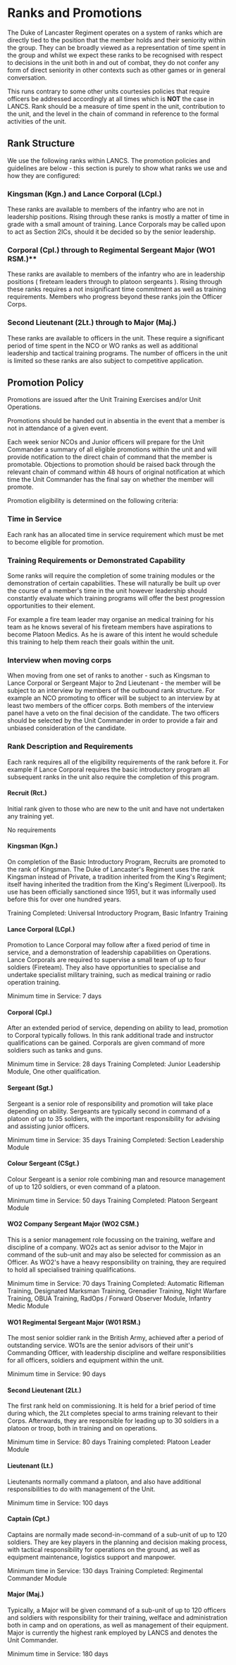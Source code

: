 # Ranks and Promotions
The Duke of Lancaster Regiment operates on a system of ranks which are directly tied to the position that the member holds and their seniority within the group. They can be broadly viewed as a representation of time spent in the group and whilst we expect these ranks to be recognised with respect to decisions in the unit both in and out of combat, they do not confer any form of direct seniority in other contexts such as other games or in general conversation.

This runs contrary to some other units courtesies policies that require officers be addressed accordingly at all times which is **NOT** the case in LANCS. Rank should be a measure of time spent in the unit, contribution to the unit, and the level in the chain of command in reference to the formal activities of the unit.

## Rank Structure
We use the following ranks within LANCS. The promotion policies and guidelines are below - this section is purely to show what ranks we use and how they are configured:

### Kingsman (Kgn.) and Lance Corporal (LCpl.)
These ranks are available to members of the infantry who are not in leadership positions. Rising through these ranks is mostly a matter of time in grade with a small amount of training. Lance Corporals may be called upon to act as Section 2ICs, should it be decided so by the senior leadership.

### Corporal (Cpl.) through to Regimental Sergeant Major (WO1 RSM.)**
These ranks are available to members of the infantry who are in leadership positions ( fireteam leaders through to platoon sergeants ). Rising through these ranks requires a not insignificant time commitment as well as training requirements. Members who progress beyond these ranks join the Officer Corps.

### Second Lieutenant (2Lt.) through to Major (Maj.)
These ranks are available to officers in the unit. These require a significant period of time spent in the NCO or WO ranks as well as additional leadership and tactical training programs. The number of officers in the unit is limited so these ranks are also subject to competitive application.


## Promotion Policy
Promotions are issued after the Unit Training Exercises and/or Unit Operations.

Promotions should be handed out in absentia in the event that a member is not in attendance of a given event.

Each week senior NCOs and Junior officers will prepare for the Unit Commander a summary of all eligible promotions within the unit and will provide notification to the direct chain of command that the member is promotable. Objections to promotion should be raised back through the relevant chain of command within 48 hours of original notification at which time the Unit Commander has the final say on whether the member will promote.

Promotion eligibility is determined on the following criteria:

### Time in Service
Each rank has an allocated time in service requirement which must be met to become eligible for promotion.

### Training Requirements or Demonstrated Capability
Some ranks will require the completion of some training modules or the demonstration of certain capabilities. These will naturally be built up over the course of a member's time in the unit however leadership should constantly evaluate which training programs will offer the best progression opportunities to their element.

For example a fire team leader may organise an medical training for his team as he knows several of his fireteam members have aspirations to become Platoon Medics. As he is aware of this intent he would schedule this training to help them reach their goals within the unit.

### Interview when moving corps
When moving from one set of ranks to another - such as Kingsman to Lance Corporal or Sergeant Major to 2nd Lieutenant - the member will be subject to an interview by members of the outbound rank structure. For example an NCO promoting to officer will be subject to an interview by at least two members of the officer corps. Both members of the interview panel have a veto on the final decision of the candidate. The two officers should be selected by the Unit Commander in order to provide a fair and unbiased consideration of the candidate.

### Rank Description and Requirements
Each rank requires all of the eligibility requirements of the rank before it. For example if Lance Corporal requires the basic introductory program all subsequent ranks in the unit also require the completion of this program.

#### Recruit (Rct.)
Initial rank given to those who are new to the unit and have not undertaken any training yet.

No requirements

#### Kingsman (Kgn.)
On completion of the Basic Introductory Program, Recruits are promoted to the rank of Kingsman. The Duke of Lancaster's Regiment uses the rank Kingsman instead of Private, a tradition inherited from the King's Regiment; itself having inherited the tradition from the King's Regiment (Liverpool). Its use has been officially sanctioned since 1951, but it was informally used before this for over one hundred years.

Training Completed: Universal Introductory Program, Basic Infantry Training  

#### Lance Corporal (LCpl.)
Promotion to Lance Corporal may follow after a fixed period of time in service, and a demonstration of leadership capabilities on Operations. Lance Corporals are required to supervise a small team of up to four soldiers (Fireteam). They also have opportunities to specialise and undertake specialist military training, such as medical training or radio operation training.

Minimum time in Service: 7 days

#### Corporal (Cpl.)
After an extended period of service, depending on ability to lead, promotion to Corporal typically follows. In this rank additional trade and instructor qualifications can be gained. Corporals are given command of more soldiers such as tanks and guns.

Minimum time in Service: 28 days
Training Completed: Junior Leadership Module, One other qualification.

#### Sergeant (Sgt.)
Sergeant is a senior role of responsibility and promotion will take place depending on ability. Sergeants are typically second in command of a platoon of up to 35 soldiers, with the important responsibility for advising and assisting junior officers.

Minimum time in Service: 35 days
Training Completed: Section Leadership Module

#### Colour Sergeant (CSgt.)
Colour Sergeant is a senior role combining man and resource management of up to 120 soldiers, or even command of a platoon.

Minimum time in Service: 50 days
Training Completed: Platoon Sergeant Module

#### WO2 Company Sergeant Major (WO2 CSM.)
This is a senior management role focussing on the training, welfare and discipline of a company. WO2s act as senior advisor to the Major in command of the sub-unit and may also be selected for commission as an Officer. As WO2's have a heavy responsibility on training, they are required to hold all specialised training qualifications.

Minimum time in Service: 70 days
Training Completed: Automatic Rifleman Training, Designated Marksman Training, Grenadier Training, Night Warfare Training, OBUA Training, RadOps / Forward Observer Module, Infantry Medic Module

#### WO1 Regimental Sergeant Major (W01 RSM.)
The most senior soldier rank in the British Army, achieved after a period of outstanding service. WO1s are the senior advisors of their unit's Commanding Officer, with leadership discipline and welfare responsibilities for all officers, soldiers and equipment within the unit.

Minimum time in Service: 90 days

#### Second Lieutenant (2Lt.)
The first rank held on commissioning. It is held for a brief period of time during which, the 2Lt completes special to arms training relevant to their Corps. Afterwards, they are responsible for leading up to 30 soldiers in a platoon or troop, both in training and on operations.

Minimum time in Service: 80 days
Training completed: Platoon Leader Module

#### Lieutenant (Lt.)
Lieutenants normally command a platoon, and also have additional responsibilities to do with management of the Unit.

Minimum time in Service: 100 days

#### Captain (Cpt.)
Captains are normally made second-in-command of a sub-unit of up to 120 soldiers. They are key players in the planning and decision making process, with tactical responsibility for operations on the ground, as well as equipment maintenance, logistics support and manpower.

Minimum time in Service: 130 days
Training Completed: Regimental Commander Module

#### Major (Maj.)
Typically, a Major will be given command of a sub-unit of up to 120 officers and soldiers with responsibility for their training, welface and administration both in camp and on operations, as well as management of their equipment. Major is currently the highest rank employed by LANCS and denotes the Unit Commander.

Minimum time in Service: 180 days
